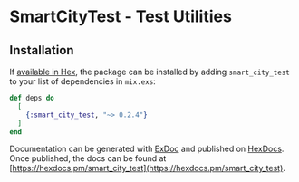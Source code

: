 # SmartCityTest - Test Utilities


## Installation

If [available in Hex](https://hex.pm/docs/publish), the package can be installed
by adding `smart_city_test` to your list of dependencies in `mix.exs`:

```elixir
def deps do
  [
    {:smart_city_test, "~> 0.2.4"}
  ]
end
```

Documentation can be generated with [ExDoc](https://github.com/elixir-lang/ex_doc)
and published on [HexDocs](https://hexdocs.pm). Once published, the docs can
be found at [https://hexdocs.pm/smart_city_test](https://hexdocs.pm/smart_city_test).

